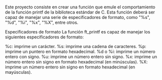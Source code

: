 Este proyecto consiste en crear una función que emule el comportamiento de la función printf de la biblioteca estándar de C. Esta función deberá ser capaz de manejar una serie de especificadores de formato, como "%s", "%d", "%i", "%x", "%X", entre otros.

Especificadores de formato La función ft_printf es capaz de manejar los siguientes especificadores de formato:

%c: imprime un carácter.
%s: imprime una cadena de caracteres.
%p: imprime un puntero en formato hexadecimal.
%d o %i: imprime un número entero con signo.
%u: imprime un número entero sin signo.
%x: imprime un número entero sin signo en formato hexadecimal (en minúsculas).
%X: imprime un número entero sin signo en formato hexadecimal (en mayúsculas).
